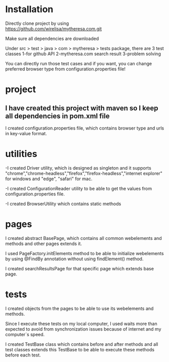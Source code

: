 # Installation
Directly clone project by using https://github.com/wirelisa/mytheresa.com.git

Make sure all dependencies are downloaded

Under src > test > java > com > mytheresa > tests package, there are 3 test classes
1-for github API
2-mytheresa.com search result
3-problem solving

You can directly run those test cases and if you want, you can change preferred browser type from configuration.properties file!

# project
I have created this project with maven so I keep all dependencies in pom.xml file
-

I created configuration.properties file, which contains browser type and urls in key-value format.

# utilities
-I created Driver utility, which is designed as singleton and it supports "chrome","chrome-headless","firefox","firefox-headless","internet explorer" for windows and "edge", "safari" for mac.

-I created ConfigurationReader utility to be able to get the values from configuration.properties file.

-I created BrowserUtility which contains static methods

# pages
I created abstract BasePage, which contains all common webelements and methods and other pages extends it.

I used PageFactory.initElements method to be able to initialize webelements by using @FindBy annotation without using findElement() method.

I created searchResultsPage for that specific page which extends base page.


# tests
I created objects from the pages to be able to use its webelements and methods. 

Since I execute these tests on my local computer, I used waits more than expected to avoid from synchronization issues because of internet and my computer`s speed.

I created TestBase class which contains before and after methods and all test classes extends this TestBase to be able to execute these methods before each test.




